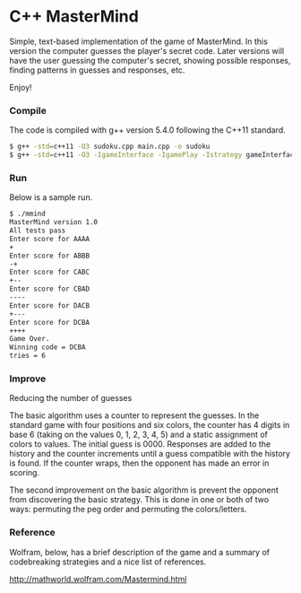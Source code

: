 
# C++ MasterMind

Simple, text-based implementation of the game of MasterMind. In this
version the computer guesses the player's secret code. Later versions
will have the user guessing the computer's secret, showing possible
responses, finding patterns in guesses and responses, etc.

Enjoy!

### Compile

The code is compiled with g++ version 5.4.0 following the C++11 standard.

```sh
$ g++ -std=c++11 -O3 sudoku.cpp main.cpp -o sudoku
$ g++ -std=c++11 -O3 -IgameInterface -IgamePlay -Istrategy gameInterface/console.cpp gamePlay/game_engine.cpp strategy/guesser.cpp strategy/scorer.cpp mmind.cpp -o mmind
```

### Run

Below is a sample run.

```sh
$ ./mmind
MasterMind version 1.0
All tests pass
Enter score for AAAA
+
Enter score for ABBB
-+
Enter score for CABC
+--
Enter score for CBAD
----
Enter score for DACB
+---
Enter score for DCBA
++++
Game Over.
Winning code = DCBA
tries = 6
```

### Improve

Reducing the number of guesses

The basic algorithm uses a counter to represent the guesses. In the standard
game with four positions and six colors, the counter has 4 digits in base 6
(taking on the values 0, 1, 2, 3, 4, 5) and a static assignment of colors to
values. The initial guess is 0000. Responses are added to the history and
the counter increments until a guess compatible with the history is found.
If the counter wraps, then the opponent has made an error in scoring.

The second improvement on the basic algorithm is prevent the opponent from
discovering the basic strategy. This is done in one or both of two ways:
permuting the peg order and permuting the colors/letters.

### Reference

Wolfram, below, has a brief description of the game and a summary of 
codebreaking strategies and a nice list of references.

http://mathworld.wolfram.com/Mastermind.html


